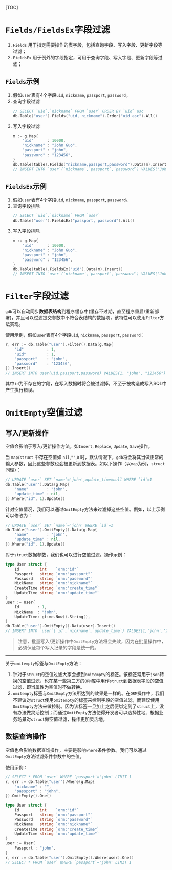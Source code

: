 [TOC]


# `Fields/FieldsEx`字段过滤

1. `Fields` 用于指定需要操作的表字段，包括查询字段、写入字段、更新字段等过滤；
1. `FieldsEx` 用于例外的字段指定，可用于查询字段、写入字段、更新字段等过滤；

## `Fields`示例
1. 假如`user`表有4个字段`uid`, `nickname`, `passport`, `password`。
1. 查询字段过滤
    ```go
    // SELECT `uid`,`nickname` FROM `user` ORDER BY `uid` asc
    db.Table("user").Fields("uid, nickname").Order("uid asc").All()
    ```
1. 写入字段过滤
    ```go
    m := g.Map{
        "uid"      : 10000,
        "nickname" : "John Guo",
        "passport" : "john",
        "password" : "123456",
    }
    db.Table(table).Fields("nickname,passport,password").Data(m).Insert()
    // INSERT INTO `user`(`nickname`,`passport`,`password`) VALUES('John Guo','john','123456')
    ```

## `FieldsEx`示例
1. 假如`user`表有4个字段`uid`, `nickname`, `passport`, `password`。
1. 查询字段排除
    ```go
    // SELECT `uid`,`nickname` FROM `user`
    db.Table("user").FieldsEx("passport, password").All()
    ```
1. 写入字段排除
    ```go
    m := g.Map{
        "uid"      : 10000,
        "nickname" : "John Guo",
        "passport" : "john",
        "password" : "123456",
    }
    db.Table(table).FieldsEx("uid").Data(m).Insert()
    // INSERT INTO `user`(`nickname`,`passport`,`password`) VALUES('John Guo','john','123456')
    ```
    
# `Filter`字段过滤

`gdb`可以自动同步**数据表结构**到程序缓存中(缓存不过期，直至程序重启/重新部署)，并且可以过滤提交参数中不符合表结构的数据项，该特性可以使用`Filter`方法实现。

使用示例，假如`user`表有4个字段`uid`, `nickname`, `passport`, `password`：
```go
r, err := db.Table("user").Filter().Data(g.Map{
    "id"          : 1,
    "uid"         : 1,
    "passport"    : "john",
    "password"    : "123456",
}).Insert()
// INSERT INTO user(uid,passport,password) VALUES(1, "john", "123456")
```
其中`id`为不存在的字段，在写入数据时将会被过滤掉，不至于被构造成写入SQL中产生执行错误。


# `OmitEmpty`空值过滤

## 写入/更新操作

空值会影响于写入/更新操作方法，如`Insert`, `Replace`, `Update`, `Save`操作。

当 `map`/`struct` 中存在空值如 `nil`,`""`,`0` 时，默认情况下，`gdb`将会将其当做正常的输入参数，因此这些参数也会被更新到数据表。如以下操作（以`map`为例，`struct`同理）：
```go
// UPDATE `user` SET `name`='john',update_time=null WHERE `id`=1
db.Table("user").Data(g.Map{
    "name"        : "john",
    "update_time" : nil,
}).Where("id", 1).Update()
```
针对空值情况，我们可以通过`OmitEmpty`方法来过滤掉这些空值。例如，以上示例可以修改为：
```go
// UPDATE `user` SET `name`='john' WHERE `id`=1
db.Table("user").OmitEmpty().Data(g.Map{
    "name"        : "john",
    "update_time" : nil,
}).Where("id", 1).Update()
```
对于`struct`数据参数，我们也可以进行空值过滤。操作示例：
```go
type User struct {
    Id         int    `orm:"id"`
    Passport   string `orm:"passport"`
    Password   string `orm:"password"`
    NickName   string `orm:"nickname"`
    CreateTime string `orm:"create_time"`
    UpdateTime string `orm:"update_time"`
}
user := User{
    Id        : 1,
    NickName  : "john",
    UpdateTime: gtime.Now().String(),
}
db.Table("user").OmitEmpty().Data(user).Insert()
// INSERT INTO `user`(`id`,`nickname`,`update_time`) VALUES(1,'john','2019-10-01 12:00:00')
```

> 注意，批量写入/更新操作中`OmitEmpty`方法将会失效，因为在批量操作中，必须保证每个写入记录的字段是统一的。

<hr>

关于`omitempty`标签与`OmitEmpty`方法：
1. 针对于`struct`的空值过滤大家会想到`omitempty`的标签。该标签常用于`json`转换的空值过滤，也在某一些第三方的`ORM`库中用作`struct`到数据表字段的空值过滤，即当属性为空值时不做转换。
1. `omitempty`标签与`OmitEmpty`方法所达到的效果是一样的。在`ORM`操作中，我们不建议对`struct`使用`omitempty`的标签来控制字段的空值过滤，而建议使用`OmitEmpty`方法来做控制。因为该标签一旦加上之后便绑定到了`struct`上，没有办法做灵活控制；而通过`OmitEmpty`方法使得开发者可以选择性地、根据业务场景对`struct`做空值过滤，操作更加灵活地。

## 数据查询操作

空值也会影响数据查询操作，主要是影响`where`条件参数。我们可以通过`OmitEmpty`方法过滤条件参数中的空值。

使用示例：
```go
// SELECT * FROM `user` WHERE `passport`='john' LIMIT 1
r, err := db.Table("user").Where(g.Map{
    "nickname" : "",
    "passport" : "john",
}).OmitEmpty().One()
```

```go
type User struct {
    Id         int    `orm:"id"`
    Passport   string `orm:"passport"`
    Password   string `orm:"password"`
    NickName   string `orm:"nickname"`
    CreateTime string `orm:"create_time"`
    UpdateTime string `orm:"update_time"`
}
user := User{
    Passport : "john",
}
r, err := db.Table("user").OmitEmpty().Where(user).One()
// SELECT * FROM `user` WHERE `passport`='john' LIMIT 1
```






